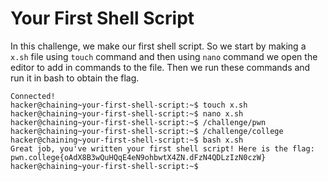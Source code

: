 # Your First Shell Script
In this challenge, we make our first shell script. So we start by making a `x.sh` file using `touch` command and then using `nano` command we open the editor to add in commands to the file. Then we run these commands and run it in bash to obtain the flag.
```
Connected!
hacker@chaining~your-first-shell-script:~$ touch x.sh
hacker@chaining~your-first-shell-script:~$ nano x.sh
hacker@chaining~your-first-shell-script:~$ /challenge/pwn
hacker@chaining~your-first-shell-script:~$ /challenge/college
hacker@chaining~your-first-shell-script:~$ bash x.sh
Great job, you've written your first shell script! Here is the flag:
pwn.college{oAdX8B3wQuHQqE4eN9ohbwtX4ZN.dFzN4QDLzIzN0czW}
hacker@chaining~your-first-shell-script:~$
```
